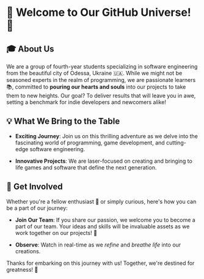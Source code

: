 # 🚀 Welcome to Our GitHub Universe! 🌟

## 🎓 About Us

We are a group of fourth-year students specializing in software engineering from the beautiful city of Odessa, Ukraine 🇺🇦. While we might not be seasoned experts in the realm of programming, we are passionate learners 📚, committed to **pouring our hearts and souls** into our projects to take them to new heights. Our goal? To deliver results that will leave you in awe, setting a benchmark for indie developers and newcomers alike!

## 💡 What We Bring to the Table

- **Exciting Journey**: Join us on this thrilling adventure as we delve into the fascinating world of programming, game development, and cutting-edge software engineering.

- **Innovative Projects**: We are laser-focused on creating and bringing to life games and software that define the next generation.

## 🚀 Get Involved

Whether you're a fellow enthusiast 🤝 or simply curious, here's how you can be a part of our journey:

- **Join Our Team**: If you share our passion, we welcome you to become a part of our team. Your ideas and skills will be invaluable assets as we work together on our projects! 🤝

- **Observe**: Watch in real-time as we _refine_ and _breathe life_ into our creations.

Thanks for embarking on this journey with us! Together, we're destined for greatness! 🌠
